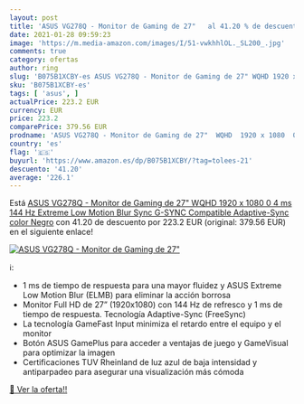 ```yaml
---
layout: post
title: 'ASUS VG278Q - Monitor de Gaming de 27"   al 41.20 % de descuento'
date: 2021-01-28 09:59:23
image: 'https://m.media-amazon.com/images/I/51-vwkhhlOL._SL200_.jpg'
comments: true
category: ofertas
author: ring
slug: 'B075B1XCBY-es ASUS VG278Q - Monitor de Gaming de 27" WQHD 1920 x 1080 0...'
sku: 'B075B1XCBY-es'
tags: [ 'asus', ]
actualPrice: 223.2 EUR
currency: EUR
price: 223.2
comparePrice: 379.56 EUR
prodname: 'ASUS VG278Q - Monitor de Gaming de 27"  WQHD  1920 x 1080  0 4 ms  144 Hz  Extreme Low Motion Blur Sync  G-SYNC Compatible  Adaptive-Sync  color Negro'
country: 'es'
flag: '🇪🇸'
buyurl: 'https://www.amazon.es/dp/B075B1XCBY/?tag=tolees-21'
descuento: '41.20'
average: '226.1'
---
```


Está [ASUS VG278Q - Monitor de Gaming de 27"  WQHD  1920 x 1080  0 4 ms  144 Hz  Extreme Low Motion Blur Sync  G-SYNC Compatible  Adaptive-Sync  color Negro](https://www.amazon.es/dp/B075B1XCBY/?tag=tolees-21) con 41.20 de descuento por 223.2 EUR (original: 379.56 EUR) en el siguiente enlace!

[![ASUS VG278Q - Monitor de Gaming de 27"  ](https://m.media-amazon.com/images/I/51-vwkhhlOL._SL200_.jpg)](https://www.amazon.es/dp/B075B1XCBY/?tag=tolees-21)

ℹ️:

- 1 ms de tiempo de respuesta para una mayor fluidez y ASUS Extreme Low Motion Blur (ELMB) para eliminar la acción borrosa
- Monitor Full HD de 27” (1920x1080) con 144 Hz de refresco y 1 ms de tiempo de respuesta. Tecnología Adaptive-Sync (FreeSync)
- La tecnología GameFast Input minimiza el retardo entre el equipo y el monitor
- Botón ASUS GamePlus para acceder a ventajas de juego y GameVisual para optimizar la imagen
- Certificaciones TUV Rheinland de luz azul de baja intensidad y antiparpadeo para asegurar una visualización más cómoda

[🛒 Ver la oferta!!](https://www.amazon.es/dp/B075B1XCBY/?tag=tolees-21)
